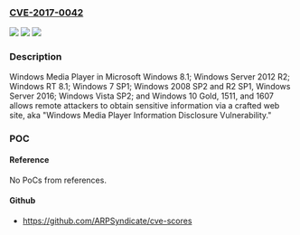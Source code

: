 ### [CVE-2017-0042](https://cve.mitre.org/cgi-bin/cvename.cgi?name=CVE-2017-0042)
![](https://img.shields.io/static/v1?label=Product&message=Windows%20DirectShow&color=blue)
![](https://img.shields.io/static/v1?label=Version&message=Windows%20Media%20Player%20in%20Microsoft%20Windows%208.1%3B%20Windows%20Server%202012%20R2%3B%20Windows%20RT%208.1%3B%20Windows%207%20SP1%3B%20Windows%202008%20SP2%20and%20R2%20SP1%2C%20Windows%20Server%202016%3B%20Windows%20Vista%20SP2%3B%20and%20Windows%2010%20Gold%2C%201511%2C%20and%201607%20&color=brightgreen)
![](https://img.shields.io/static/v1?label=Vulnerability&message=Information%20Disclosure&color=brightgreen)

### Description

Windows Media Player in Microsoft Windows 8.1; Windows Server 2012 R2; Windows RT 8.1; Windows 7 SP1; Windows 2008 SP2 and R2 SP1, Windows Server 2016; Windows Vista SP2; and Windows 10 Gold, 1511, and 1607 allows remote attackers to obtain sensitive information via a crafted web site, aka "Windows Media Player Information Disclosure Vulnerability."

### POC

#### Reference
No PoCs from references.

#### Github
- https://github.com/ARPSyndicate/cve-scores

